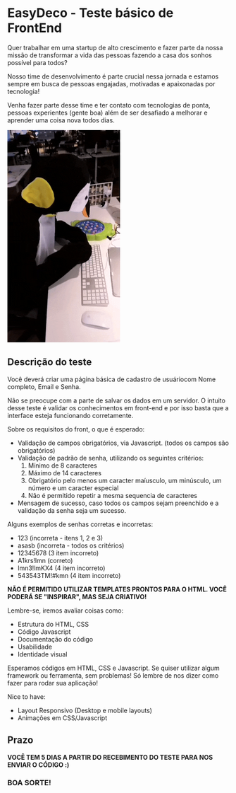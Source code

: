 # EasyDeco - Teste básico de FrontEnd

Quer trabalhar em uma startup de alto crescimento e fazer parte da nossa missão de transformar a vida das pessoas fazendo a casa dos sonhos possível para todos?

Nosso time de desenvolvimento é parte crucial nessa jornada e estamos sempre em busca de pessoas engajadas, motivadas e apaixonadas por tecnologia!

Venha fazer parte desse time e ter contato com tecnologias de ponta, pessoas experientes (gente boa) além de ser desafiado a melhorar e aprender uma coisa nova todos dias.

![](giphy.gif)

## Descrição do teste

Você deverá criar uma página básica de cadastro de usuáriocom Nome completo, Email e Senha.

Não se preocupe com a parte de salvar os dados em um servidor. O intuito desse teste é validar os conhecimentos em front-end e por isso basta que a interface esteja funcionando corretamente.

Sobre os requisitos do front, o que é esperado:

- Validação de campos obrigatórios, via Javascript. (todos os campos são obrigatórios)
- Validação de padrão de senha, utilizando os seguintes critérios:
    1. Mínimo de 8 caracteres
    2. Máximo de 14 caracteres
    3. Obrigatório pelo menos um caracter maíusculo, um minúsculo, um número e um caracter especial
    4. Não é permitido repetir a mesma sequencia de caracteres
- Mensagem de sucesso, caso todos os campos sejam preenchido e a validação da senha seja um sucesso.

Alguns exemplos de senhas corretas e incorretas:

- 123 (incorreta - itens 1, 2 e 3)
- asasb (incorreta - todos os critérios)
- 12345678 (3 item incorreto)
- A1krs!lmn (correto)
- lmn3!lmKX4 (4 item incorreto)
- 543543TM!#kmn (4 item incorreto)

**NÃO É PERMITIDO UTILIZAR TEMPLATES PRONTOS PARA O HTML. VOCÊ PODERÁ SE "INSPIRAR", MAS SEJA CRIATIVO!**

Lembre-se, iremos avaliar coisas como:

- Estrutura do HTML, CSS
- Código Javascript
- Documentação do código
- Usabilidade
- Identidade visual

Esperamos códigos em HTML, CSS e Javascript. Se quiser utilizar algum framework ou ferramenta, sem problemas! Só lembre de nos dizer como fazer para rodar sua aplicação!

Nice to have:

- Layout Responsivo (Desktop e mobile layouts)
- Animações em CSS/Javascript

## Prazo

**VOCÊ TEM 5 DIAS A PARTIR DO RECEBIMENTO DO TESTE PARA NOS ENVIAR O CÓDIGO :)** 

### BOA SORTE!
